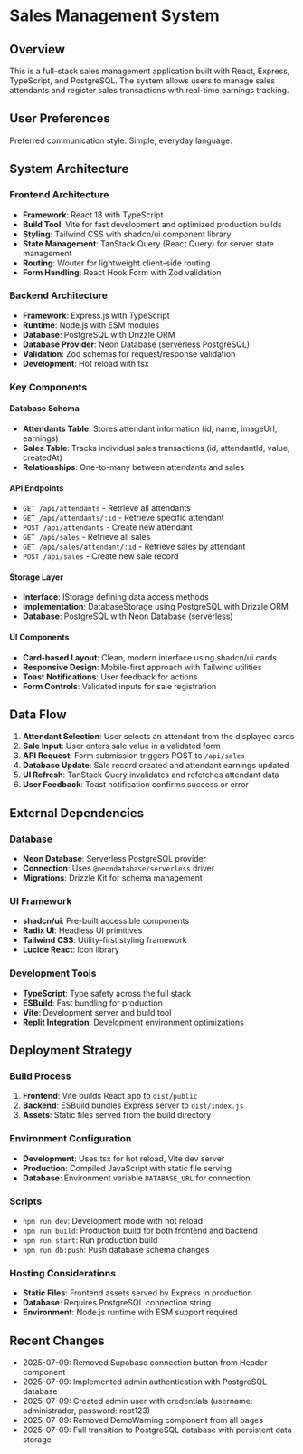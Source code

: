 # Sales Management System

## Overview

This is a full-stack sales management application built with React, Express, TypeScript, and PostgreSQL. The system allows users to manage sales attendants and register sales transactions with real-time earnings tracking.

## User Preferences

Preferred communication style: Simple, everyday language.

## System Architecture

### Frontend Architecture
- **Framework**: React 18 with TypeScript
- **Build Tool**: Vite for fast development and optimized production builds
- **Styling**: Tailwind CSS with shadcn/ui component library
- **State Management**: TanStack Query (React Query) for server state management
- **Routing**: Wouter for lightweight client-side routing
- **Form Handling**: React Hook Form with Zod validation

### Backend Architecture
- **Framework**: Express.js with TypeScript
- **Runtime**: Node.js with ESM modules
- **Database**: PostgreSQL with Drizzle ORM
- **Database Provider**: Neon Database (serverless PostgreSQL)
- **Validation**: Zod schemas for request/response validation
- **Development**: Hot reload with tsx

### Key Components

#### Database Schema
- **Attendants Table**: Stores attendant information (id, name, imageUrl, earnings)
- **Sales Table**: Tracks individual sales transactions (id, attendantId, value, createdAt)
- **Relationships**: One-to-many between attendants and sales

#### API Endpoints
- `GET /api/attendants` - Retrieve all attendants
- `GET /api/attendants/:id` - Retrieve specific attendant
- `POST /api/attendants` - Create new attendant
- `GET /api/sales` - Retrieve all sales
- `GET /api/sales/attendant/:id` - Retrieve sales by attendant
- `POST /api/sales` - Create new sale record

#### Storage Layer
- **Interface**: IStorage defining data access methods
- **Implementation**: DatabaseStorage using PostgreSQL with Drizzle ORM
- **Database**: PostgreSQL with Neon Database (serverless)

#### UI Components
- **Card-based Layout**: Clean, modern interface using shadcn/ui cards
- **Responsive Design**: Mobile-first approach with Tailwind utilities
- **Toast Notifications**: User feedback for actions
- **Form Controls**: Validated inputs for sale registration

## Data Flow

1. **Attendant Selection**: User selects an attendant from the displayed cards
2. **Sale Input**: User enters sale value in a validated form
3. **API Request**: Form submission triggers POST to `/api/sales`
4. **Database Update**: Sale record created and attendant earnings updated
5. **UI Refresh**: TanStack Query invalidates and refetches attendant data
6. **User Feedback**: Toast notification confirms success or error

## External Dependencies

### Database
- **Neon Database**: Serverless PostgreSQL provider
- **Connection**: Uses `@neondatabase/serverless` driver
- **Migrations**: Drizzle Kit for schema management

### UI Framework
- **shadcn/ui**: Pre-built accessible components
- **Radix UI**: Headless UI primitives
- **Tailwind CSS**: Utility-first styling framework
- **Lucide React**: Icon library

### Development Tools
- **TypeScript**: Type safety across the full stack
- **ESBuild**: Fast bundling for production
- **Vite**: Development server and build tool
- **Replit Integration**: Development environment optimizations

## Deployment Strategy

### Build Process
1. **Frontend**: Vite builds React app to `dist/public`
2. **Backend**: ESBuild bundles Express server to `dist/index.js`
3. **Assets**: Static files served from the build directory

### Environment Configuration
- **Development**: Uses tsx for hot reload, Vite dev server
- **Production**: Compiled JavaScript with static file serving
- **Database**: Environment variable `DATABASE_URL` for connection

### Scripts
- `npm run dev`: Development mode with hot reload
- `npm run build`: Production build for both frontend and backend
- `npm run start`: Run production build
- `npm run db:push`: Push database schema changes

### Hosting Considerations
- **Static Files**: Frontend assets served by Express in production
- **Database**: Requires PostgreSQL connection string
- **Environment**: Node.js runtime with ESM support required

## Recent Changes
- 2025-07-09: Removed Supabase connection button from Header component
- 2025-07-09: Implemented admin authentication with PostgreSQL database
- 2025-07-09: Created admin user with credentials (username: administrador, password: root123)
- 2025-07-09: Removed DemoWarning component from all pages
- 2025-07-09: Full transition to PostgreSQL database with persistent data storage